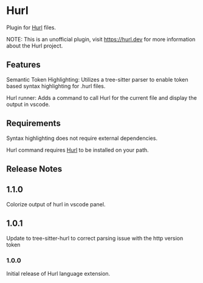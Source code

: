 # Hurl

Plugin for [Hurl](https://hurl.dev) files.

NOTE: This is an unofficial plugin, visit <https://hurl.dev> for more information
about the Hurl project.

## Features

Semantic Token Highlighting:
Utilizes a tree-sitter parser to enable token based syntax highlighting for
.hurl files.

Hurl runner:
Adds a command to call Hurl for the current file and display the output in vscode.

## Requirements

Syntax highlighting does not require external dependencies.

Hurl command requires [Hurl](https://hurl.dev) to be installed on your path.

## Release Notes

## 1.1.0

Colorize output of hurl in vscode panel.

## 1.0.1

Update to tree-sitter-hurl to correct parsing issue with the http version token

### 1.0.0

Initial release of Hurl language extension.
